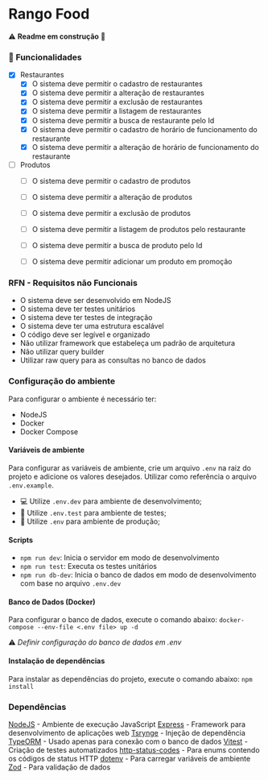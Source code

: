 # Rango Food 

:warning: **Readme em construção** :construction:

### :memo: Funcionalidades
- [x] Restaurantes
    - [x] O sistema deve permitir o cadastro de restaurantes
    - [x] O sistema deve permitir a alteração de restaurantes
    - [x] O sistema deve permitir a exclusão de restaurantes
    - [x] O sistema deve permitir a listagem de restaurantes
    - [x] O sistema deve permitir a busca de restaurante pelo Id
    - [x] O sistema deve permitir o cadastro de horário de funcionamento do restaurante
    - [x] O sistema deve permitir a alteração de horário de funcionamento do restaurante

- [ ] Produtos
    - [ ] O sistema deve permitir o cadastro de produtos
    - [ ] O sistema deve permitir a alteração de produtos
    - [ ] O sistema deve permitir a exclusão de produtos
    - [ ] O sistema deve permitir a listagem de produtos pelo restaurante
    - [ ] O sistema deve permitir a busca de produto pelo Id
    - [ ] O sistema deve permitir adicionar um produto em promoção


### RFN - Requisitos não Funcionais 
- O sistema deve ser desenvolvido em NodeJS
- O sistema deve ter testes unitários
- O sistema deve ter testes de integração
- O sistema deve ter uma estrutura escalável
- O código deve ser legível e organizado
- Não utilizar framework que estabeleça um padrão de arquitetura
- Não utilizar query builder 
- Utilizar raw query para as consultas no banco de dados


### Configuração do ambiente
Para configurar o ambiente é necessário ter:
- NodeJS
- Docker
- Docker Compose

#### Variáveis de ambiente
Para configurar as variáveis de ambiente, crie um arquivo `.env` na raiz do projeto e adicione os valores desejados. Utilizar como referência o arquivo `.env.example`.

- :computer: Utilize `.env.dev` para ambiente de desenvolvimento;
- :test_tube: Utilize `.env.test` para ambiente de testes;
- :rocket: Utilize `.env` para ambiente de produção;

#### Scripts
- `npm run dev`: Inicia o servidor em modo de desenvolvimento
- `npm run test`: Executa os testes unitários
- `npm run db-dev`: Inicia o banco de dados em modo de desenvolvimento com base no arquivo `.env.dev`

#### Banco de Dados (Docker)

Para configurar o banco de dados, execute o comando abaixo:
`docker-compose --env-file <.env file> up -d`

:warning: *Definir configuração do banco de dados em .env*

#### Instalação de dependências

Para instalar as dependências do projeto, execute o comando abaixo:
`npm install`

### Dependências
[NodeJS](https://nodejs.org/en/) - Ambiente de execução JavaScript
[Express](https://github.com/expressjs/express) - Framework para desenvolvimento de aplicações web
[Tsrynge](https://github.com/microsoft/tsyringe) - Injeção de dependência
[TypeORM](https://github.com/typeorm/typeorm) - Usado apenas para conexão com o banco de dados
[Vitest](https://github.com/vitest-dev/vitest) - Criação de testes automatizados
[http-status-codes](https://github.com/prettymuchbryce/http-status-codes) - Para enums contendo os códigos de status HTTP
[dotenv](https://github.com/motdotla/dotenv) - Para carregar variáveis de ambiente
[Zod](https://github.com/colinhacks/zod) - Para validação de dados

